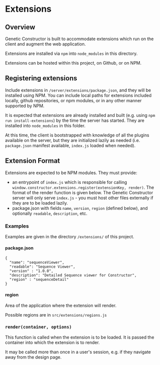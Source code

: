 # Extensions

## Overview

Genetic Constructor is built to accommodate extensions which run on the client and augment the web application.

Extensions are installed via `npm` into `node_modules` in this directory.

Extensions can be hosted within this project, on Github, or on NPM.

## Registering extensions

Include extensions in `/server/extensions/package.json`, and they will be installed using NPM. You can include local paths for extensions included locally, github repositories, or npm modules, or in any other manner supported by NPM.

It is expected that extensions are already installed and built (e.g. using `npm run install-extensions`) by the time the server has started. They are installed into `node_modules` in this folder.

At this time, the client is bootstrapped with knowledge of all the plugins available on the server, but they are initialized lazily as needed (i.e. `package.json` manifest available, `index.js` loaded when needed).

## Extension Format

Extensions are expected to be NPM modules. They must provide:
 
- an entrypoint of `index.js` which is responsible for calling `window.constructor.extensions.register(extensionKey, render)`. The format of the render function is given below. The Genetic Constructor server will only serve `index.js` - you must host other files externally if they are to be loaded lazily.
- package.json with fields `name`, `version`, `region` (defined below), and optionally `readable`, `description`, etc.

### Examples

Examples are given in the directory `/extensions/` of this project.

#### package.json

```
{
  "name": "sequenceViewer",
  "readable": "Sequence Viewer",
  "version" : "1.0.0",
  "description": "Detailed Sequence viewer for Constructor",
  "region" : "sequenceDetail"
}
```

#### region <string>

Area of the application where the extension will render.

Possible regions are in `src/extensions/regions.js`

### `render(container, options)` <function>

This function is called when the extension is to be loaded. It is passed the container into which the extension is to render.
 
It may be called more than once in a user's session, e.g. if they navigate away from the design page.

